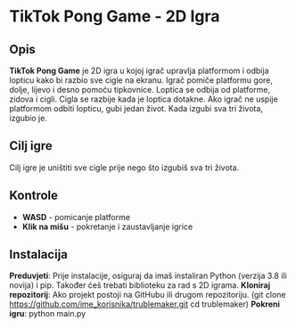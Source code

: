 # TikTok Pong Game - 2D Igra

## Opis

**TikTok Pong Game** je 2D igra u kojoj igrač upravlja platformom i odbija lopticu kako bi razbio sve cigle na ekranu. Igrač pomiče platformu gore, dolje, lijevo i desno pomoću tipkovnice. Loptica se odbija od platforme, zidova i cigli. Cigla se razbije kada je loptica dotakne. Ako igrač ne uspije platformom odbiti lopticu, gubi jedan život. Kada izgubi sva tri života, izgubio je.


## Cilj igre

Cilj igre je uništiti sve cigle prije nego što izgubiš sva tri života.


## Kontrole
- **WASD** - pomicanje platforme
- **Klik na mišu** - pokretanje i zaustavljanje igrice


## Instalacija
**Preduvjeti**: Prije instalacije, osiguraj da imaš instaliran Python (verzija 3.8 ili novija) i pip. Također ćeš trebati biblioteku za rad s 2D igrama.
**Kloniraj repozitorij**: Ako projekt postoji na GitHubu ili drugom repozitoriju. (git clone https://github.com/ime_korisnika/trublemaker.git
cd trublemaker)
**Pokreni igru**: python main.py


